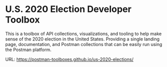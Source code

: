 # U.S. 2020 Election Developer Toolbox
This is a toolbox of API collections, visualizations, and tooling to help make sense of the 2020 election in the United States. Providing a single landing page, documentation, and Postman collections that can be easily run using the Postman platform.

URL: https://postman-toolboxes.github.io/us-2020-elections/
